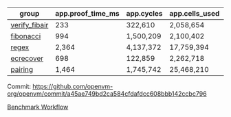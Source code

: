 | group | app.proof_time_ms | app.cycles | app.cells_used | leaf.proof_time_ms | leaf.cycles | leaf.cells_used |
| -- | -- | -- | -- | -- | -- | -- |
| [verify_fibair](https://github.com/openvm-org/openvm/blob/benchmark-results/benchmarks-pr/2154/verify_fibair-a45ae749bd2ca584cfdafdcc608bbb142ccbc796.md) | 233 |  322,610 |  2,058,654 |- | - | - |
| [fibonacci](https://github.com/openvm-org/openvm/blob/benchmark-results/benchmarks-pr/2154/fibonacci-a45ae749bd2ca584cfdafdcc608bbb142ccbc796.md) | 994 |  1,500,209 |  2,100,402 |- | - | - |
| [regex](https://github.com/openvm-org/openvm/blob/benchmark-results/benchmarks-pr/2154/regex-a45ae749bd2ca584cfdafdcc608bbb142ccbc796.md) | 2,364 |  4,137,372 |  17,759,394 |- | - | - |
| [ecrecover](https://github.com/openvm-org/openvm/blob/benchmark-results/benchmarks-pr/2154/ecrecover-a45ae749bd2ca584cfdafdcc608bbb142ccbc796.md) | 698 |  122,859 |  2,262,718 |- | - | - |
| [pairing](https://github.com/openvm-org/openvm/blob/benchmark-results/benchmarks-pr/2154/pairing-a45ae749bd2ca584cfdafdcc608bbb142ccbc796.md) | 1,464 |  1,745,742 |  25,468,210 |- | - | - |


Commit: https://github.com/openvm-org/openvm/commit/a45ae749bd2ca584cfdafdcc608bbb142ccbc796

[Benchmark Workflow](https://github.com/openvm-org/openvm/actions/runs/18305073457)
